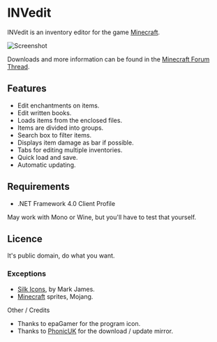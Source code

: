 INVedit
=======

INVedit is an inventory editor for the game [Minecraft][1].

![Screenshot][2]

Downloads and more information can be found in the [Minecraft Forum Thread][3].

Features
--------

- Edit enchantments on items.
- Edit written books.
- Loads items from the enclosed files.
- Items are divided into groups.
- Search box to filter items.
- Displays item damage as bar if possible.
- Tabs for editing multiple inventories.
- Quick load and save.
- Automatic updating.

Requirements
------------

- .NET Framework 4.0 Client Profile

May work with Mono or Wine, but you'll have to test that yourself.

Licence
-------

It's public domain, do what you want.

### Exceptions ###

- [Silk Icons][4], by Mark James.
- [Minecraft][1] sprites, Mojang.

Other / Credits

- Thanks to epaGamer for the program icon.
- Thanks to [PhonicUK][5] for the download / update mirror.

[1]: http://minecraft.net
[2]: http://copy.mcft.net/mc/INVedit/screens/main.png
[3]: http://www.minecraftforum.net/topic/14190-
[4]: http://www.famfamfam.com/archive/silk-icons-thats-your-lot/
[5]: http://phonicuk.com/
